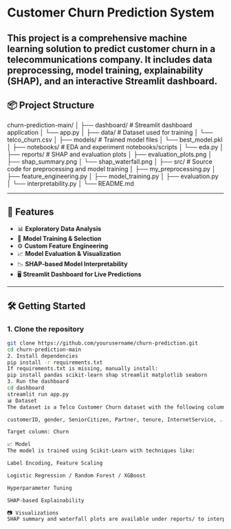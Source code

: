 # Customer Churn Prediction System

This project is a comprehensive machine learning solution to predict customer churn in a telecommunications company. It includes data preprocessing, model training, explainability (SHAP), and an interactive Streamlit dashboard.
---
## 📦 Project Structure

churn-prediction-main/
│
├── dashboard/ # Streamlit dashboard application
│ └── app.py
│
├── data/ # Dataset used for training
│ └── telco_churn.csv
│
├── models/ # Trained model files
│ └── best_model.pkl
│
├── notebooks/ # EDA and experiment notebooks/scripts
│ └── eda.py
│
├── reports/ # SHAP and evaluation plots
│ ├── evaluation_plots.png
│ ├── shap_summary.png
│ └── shap_waterfall.png
│
├── src/ # Source code for preprocessing and model training
│ ├── my_preprocessing.py
│ ├── feature_engineering.py
│ ├── model_training.py
│ ├── evaluation.py
│ └── interpretability.py
│
└── README.md

---

## 🚀 Features

- 📊 **Exploratory Data Analysis**
- 🧠 **Model Training & Selection**
- ⚙️ **Custom Feature Engineering**
- 📈 **Model Evaluation & Visualization**
- 📉 **SHAP-based Model Interpretability**
- 🖥️ **Streamlit Dashboard for Live Predictions**

---

## 🛠️ Getting Started

### 1. Clone the repository

```bash
git clone https://github.com/yourusername/churn-prediction.git
cd churn-prediction-main
2. Install dependencies
pip install -r requirements.txt
If requirements.txt is missing, manually install:
pip install pandas scikit-learn shap streamlit matplotlib seaborn
3. Run the dashboard
cd dashboard
streamlit run app.py
📊 Dataset
The dataset is a Telco Customer Churn dataset with the following columns:

customerID, gender, SeniorCitizen, Partner, tenure, InternetService, ...

Target column: Churn

📈 Model
The model is trained using Scikit-Learn with techniques like:

Label Encoding, Feature Scaling

Logistic Regression / Random Forest / XGBoost

Hyperparameter Tuning

SHAP-based Explainability

📷 Visualizations
SHAP summary and waterfall plots are available under reports/ to interpret model decisions.
